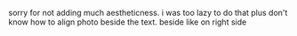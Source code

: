 sorry for not adding much aestheticness. i was too lazy to do that plus don't know how to align photo beside the text. beside like on right side
